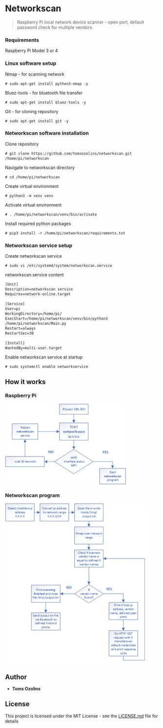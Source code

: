 # Networkscan
> Raspberry Pi local network device scanner - open port, default password check for multiple vendors.
### Requirements
Raspberry Pi Model 3 or 4
### Linux software setup
Nmap - for scanning network
```
# sudo apt-get install python3-nmap -y
```
Bluez-tools - for bluetooth file transfer
```
# sudo apt-get install bluez-tools -y
```
Git - for cloning repository
```
# sudo apt-get install git -y
```
### Networkscan software installation
Clone repository
```
# git clone https://github.com/tomsozolins/networkscan.git /home/pi/networkscan
```
Navigate to networkscan directory
```
# cd /home/pi/networkscan
```
Create virtual environment
```
# python3 -m venv venv
```
Activate virtual environment
```
# . /home/pi/networkscan/venv/bin/activate
```
Install required python packages
```
# pip3 install -r /home/pi/networkscan/requirements.txt
```
### Networkscan service setup
Create networkscan service
```
# sudo vi /etc/systemd/system/networkscan.service
```

networkscan.service content
```
[Unit]
Description=networkscan service
Requires=network-online.target

[Service]
User=pi
WorkingDirectory=/home/pi/
ExecStart=/home/pi/networkscan/venv/bin/python3 /home/pi/networkscan/Main.py
Restart=always
RestartSec=30

[Install]
WantedBy=multi-user.target
```
Enable networkscan service at startup
```
# sudo systemctl enable networkservice
```
## How it works
### Raspberry Pi
![Process flow diagram](process_flow_diagram.png)
### Networkscan program
![Program flow diagram](program_flow_diagram.png)

## Author
* **Toms Ozolins**

## License
This project is licensed under the MIT License - see the [LICENSE.md](LICENSE.md) file for details